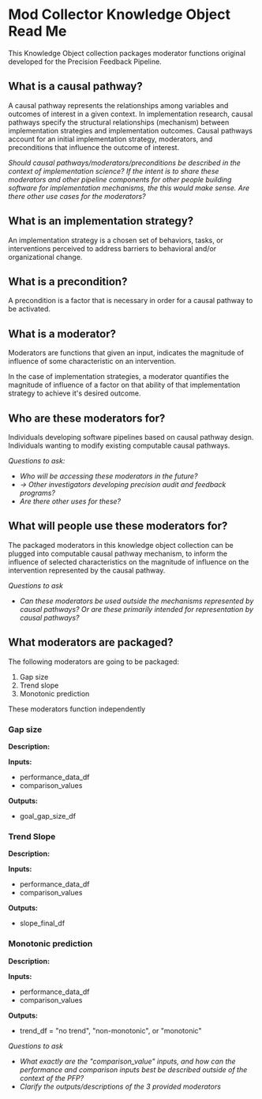 # Mod Collector Knowledge Object Read Me
This Knowledge Object collection packages moderator functions original developed for the Precision Feedback Pipeline.  

## What is a causal pathway?
A causal pathway represents the relationships among variables and outcomes of interest in a given context. In implementation research, causal pathways specify the structural relationships (mechanism) between implementation strategies and implementation outcomes. Causal pathways account for an initial implementation strategy, moderators, and preconditions that influence the outcome of interest.

*Should causal pathways/moderators/preconditions be described in the context of implementation science? If the intent is to share these moderators and other pipeline components for other people building software for implementation mechanisms, the this would make sense. Are there other use cases for the moderators?*

## What is an implementation strategy?
An implementation strategy is a chosen set of behaviors, tasks, or interventions perceived to address barriers to behavioral and/or organizational change.

## What is a precondition?
A precondition is a factor that is necessary in order for a causal pathway to be activated.

## What is a moderator?
Moderators are functions that given an input, indicates the magnitude of influence of some characteristic on an intervention.

In the case of implementation strategies, a moderator quantifies the magnitude of influence of a factor on that ability of that implementation strategy to achieve it's desired outcome.  

## Who are these moderators for?
Individuals developing software pipelines based on causal pathway design. Individuals wanting to modify existing computable causal pathways.

*Questions to ask:*
- *Who will be accessing these moderators in the future?*
- *-> Other investigators developing precision audit and feedback programs?*
- *Are there other uses for these?*

## What will people use these moderators for?
The packaged moderators in this knowledge object collection can be plugged into computable causal pathway mechanism, to inform the influence of selected characteristics on the magnitude of influence on the intervention represented by the causal pathway.

*Questions to ask*
- *Can these moderators be used outside the mechanisms represented by causal pathways? Or are these primarily intended for representation by causal pathways?*

## What moderators are packaged?
The following moderators are going to be packaged:
1. Gap size
2. Trend slope
3. Monotonic prediction

These moderators function independently

### Gap size
**Description:**

**Inputs:**
- performance_data_df
- comparison_values

**Outputs:**
- goal_gap_size_df


### Trend Slope
**Description:**

**Inputs:**
- performance_data_df
- comparison_values

**Outputs:**
- slope_final_df

### Monotonic prediction
**Description:**

**Inputs:**
- performance_data_df
- comparison_values

**Outputs:**
- trend_df = "no trend", "non-monotonic", or "monotonic"

*Questions to ask*
- *What exactly are the "comparison_value" inputs, and how can the performance and comparison inputs best be described outside of the context of the PFP?*
- *Clarify the outputs/descriptions of the 3 provided moderators*
